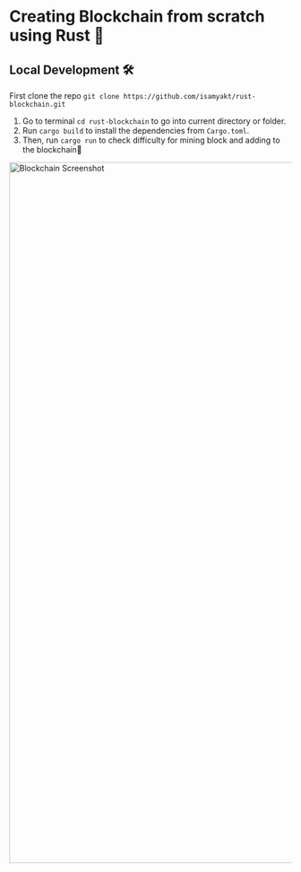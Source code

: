 # Creating Blockchain from scratch using Rust 🦀


## Local Development 🛠


First clone the repo ```git clone https://github.com/isamyakt/rust-blockchain.git```

1. Go to terminal `cd rust-blockchain` to go into current directory or folder.
2. Run `cargo build` to install the dependencies from `Cargo.toml`.
3. Then, run `cargo run` to check difficulty for mining block and adding to the blockchain🚀

<img width="1250" alt="Blockchain Screenshot" src="https://github.com/isamyakt/rust-blockchain/assets/116967403/20495783-3979-4895-b0c5-97a9939ec17e">
